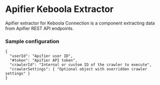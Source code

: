 # Apifier Keboola Extractor

Apifier extractor for Keboola Connection is a component extracting data from Apifier REST API endpoints.

### Sample configuration

    {
      "userId": "Apifier user ID",
      "#token": "Apifier API token",
      "crawlerId": "Internal or custom ID of the crawler to execute",
      "crawlerSettings": { "Optional object with overridden crawler settings" }
    }
